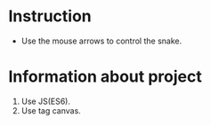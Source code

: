 # Instruction
- Use the mouse arrows to control the snake.

# Information about project
1. Use JS(ES6).
2. Use tag canvas.